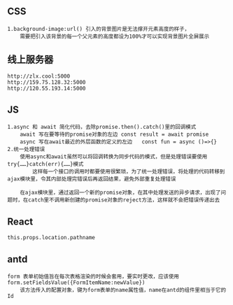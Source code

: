 ## CSS
    1.background-image:url() 引入的背景图片是无法撑开元素高度的样子，
        需要把引入该背景的每一个父元素的高度都设为100%才可以实现背景图片全屏展示


## 线上服务器
    http://zlx.cool:5000
    http://159.75.128.32:5000
    http://120.55.193.14:5000
## JS
    1.async 和 await 简化代码，去除promise.then().catch()里的回调模式
        await 写在要等待的promise对象的左边 const result = await promise
        async 写在await最近的外层函数的定义的左边   const fun = async ()=>{}
    2.统一处理错误
        使用async和await虽然可以将回调转换为同步代码的模式，但是处理错误要使用try{……}catch(err){……}模式
            这样每一个接口的调用时都要使用很繁琐，为了统一处理错误，将处理的代码转移到ajax模块里，令其内部处理完错误后再返回结果，避免外部重复处理错误
        
        在ajax模块里，通过返回一个新的promise对象，在其中处理发送的异步请求，出现了问题时，在catch里不调用新创建的promise对象的reject方法，这样就不会把错误传递出去


## React
    this.props.location.pathname


## antd
    form 表单初始值旨在每次表格渲染的时候会套用，要实时更改，应该使用form.setFieldsValue({FormItemName:newValue})
        该方法传入的配置对象，键为form表单的name属性值，name在antd的组件里相当于它的Id